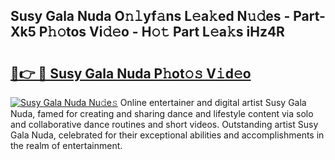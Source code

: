## Susy Gala Nuda O𝚗𝚕yf𝚊ns L𝚎a𝚔ed N𝚞𝚍es - Part-Xk5 P𝚑𝚘tos Vi𝚍𝚎o - H𝚘𝚝 Part L𝚎a𝚔s iHz4R

# <h2><a href="http://kf1bha.oniu.top/?m=Susy+Gala+Nuda">🔗👉 🔴 Susy Gala Nuda P𝚑ot𝚘𝚜 V𝚒d𝚎o</a></h2>

[![Susy Gala Nuda Nu𝚍e𝚜](https://i.imgur.com/0qMVB7G.gif)](http://kf1bha.oniu.top/?m=Susy+Gala+Nuda)
Online entertainer and digital artist Susy Gala Nuda, famed for creating and sharing dance and lifestyle content via solo and collaborative dance routines and short videos. Outstanding artist Susy Gala Nuda, celebrated for their exceptional abilities and accomplishments in the realm of entertainment.  
